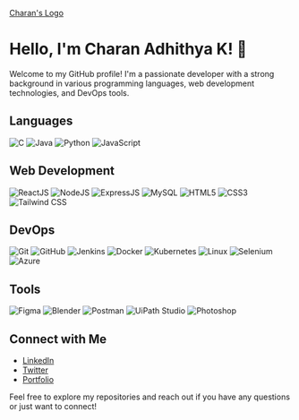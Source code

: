 [Charan's Logo](https://via.placeholder.com/150) <!-- Replace with your logo URL -->

# Hello, I'm Charan Adhithya K! 👋

Welcome to my GitHub profile! I'm a passionate developer with a strong background in various programming languages, web development technologies, and DevOps tools. 

## Languages
![C](https://img.shields.io/badge/C-00599C?style=flat&logo=c&logoColor=white)
![Java](https://img.shields.io/badge/Java-007396?style=flat&logo=java&logoColor=white)
![Python](https://img.shields.io/badge/Python-3776AB?style=flat&logo=python&logoColor=white)
![JavaScript](https://img.shields.io/badge/JavaScript-F7DF1E?style=flat&logo=javascript&logoColor=black)

## Web Development
![ReactJS](https://img.shields.io/badge/ReactJS-61DAFB?style=flat&logo=react&logoColor=black)
![NodeJS](https://img.shields.io/badge/Node.js-339933?style=flat&logo=node.js&logoColor=white)
![ExpressJS](https://img.shields.io/badge/Express.js-000000?style=flat&logo=express&logoColor=white)
![MySQL](https://img.shields.io/badge/MySQL-00758F?style=flat&logo=mysql&logoColor=white)
![HTML5](https://img.shields.io/badge/HTML5-E34F26?style=flat&logo=html5&logoColor=white)
![CSS3](https://img.shields.io/badge/CSS3-1572B6?style=flat&logo=css3&logoColor=white)
![Tailwind CSS](https://img.shields.io/badge/Tailwind%20CSS-38B2AC?style=flat&logo=tailwind-css&logoColor=white)

## DevOps
![Git](https://img.shields.io/badge/Git-F05032?style=flat&logo=git&logoColor=white)
![GitHub](https://img.shields.io/badge/GitHub-181717?style=flat&logo=github&logoColor=white)
![Jenkins](https://img.shields.io/badge/Jenkins-D24939?style=flat&logo=jenkins&logoColor=white)
![Docker](https://img.shields.io/badge/Docker-2496ED?style=flat&logo=docker&logoColor=white)
![Kubernetes](https://img.shields.io/badge/Kubernetes-326CE5?style=flat&logo=kubernetes&logoColor=white)
![Linux](https://img.shields.io/badge/Linux-FCC624?style=flat&logo=linux&logoColor=black)
![Selenium](https://img.shields.io/badge/Selenium-43B02A?style=flat&logo=selenium&logoColor=white)
![Azure](https://img.shields.io/badge/Azure-0089D6?style=flat&logo=azure&logoColor=white)

## Tools
![Figma](https://img.shields.io/badge/Figma-F24E1E?style=flat&logo=figma&logoColor=white)
![Blender](https://img.shields.io/badge/Blender-F5792A?style=flat&logo=blender&logoColor=white)
![Postman](https://img.shields.io/badge/Postman-FF6C37?style=flat&logo=postman&logoColor=white)
![UiPath Studio](https://img.shields.io/badge/UiPath-6FDA44?style=flat&logo=uipath&logoColor=white)
![Photoshop](https://img.shields.io/badge/Photoshop-31A8FF?style=flat&logo=adobe-photoshop&logoColor=white)

## Connect with Me
- [LinkedIn](https://www.linkedin.com/in/charanadhithya/) <!-- Replace with your LinkedIn profile URL -->
- [Twitter](https://twitter.com/charanadhithya) <!-- Replace with your Twitter profile URL -->
- [Portfolio](https://charanadhithya.dev) <!-- Replace with your portfolio URL -->

Feel free to explore my repositories and reach out if you have any questions or just want to connect!

<!-- Optional: Add a brief about your current role or projects if desired -->
